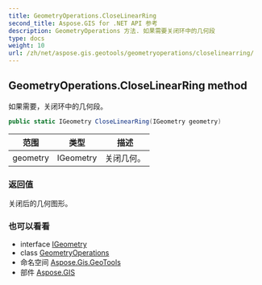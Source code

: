 ```yaml
---
title: GeometryOperations.CloseLinearRing
second_title: Aspose.GIS for .NET API 参考
description: GeometryOperations 方法. 如果需要关闭环中的几何段
type: docs
weight: 10
url: /zh/net/aspose.gis.geotools/geometryoperations/closelinearring/
---
```

## GeometryOperations.CloseLinearRing method

如果需要，关闭环中的几何段。

```csharp
public static IGeometry CloseLinearRing(IGeometry geometry)
```

| 范围 | 类型 | 描述 |
| --- | --- | --- |
| geometry | IGeometry | 关闭几何。 |

### 返回值

关闭后的几何图形。

### 也可以看看

* interface [IGeometry](../../../aspose.gis.geometries/igeometry/)
* class [GeometryOperations](../)
* 命名空间 [Aspose.Gis.GeoTools](../../geometryoperations/)
* 部件 [Aspose.GIS](../../../)


